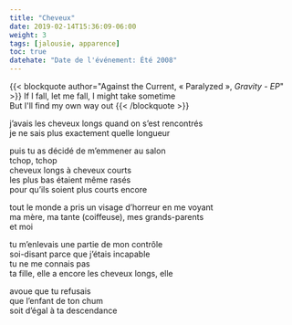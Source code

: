 ```yaml
---
title: "Cheveux"
date: 2019-02-14T15:36:09-06:00
weight: 3
tags: [jalousie, apparence]
toc: true
datehate: "Date de l'événement: Été 2008"
---
```


{{< blockquote author="Against the Current, « Paralyzed », *Gravity - EP*" >}}
If I fall, let me fall, I might take sometime  
But I'll find my own way out
{{< /blockquote >}}

j’avais les cheveux longs quand on s’est rencontrés  
je ne sais plus exactement quelle longueur  

puis tu as décidé de m’emmener au salon  
tchop, tchop  
cheveux longs à cheveux courts  
les plus bas étaient même rasés  
pour qu’ils soient plus courts encore  

tout le monde a pris un visage d’horreur en me voyant  
ma mère, ma tante (coiffeuse), mes grands-parents  
et moi  

tu m’enlevais une partie de mon contrôle  
soi-disant parce que j’étais incapable  
tu ne me connais pas  
ta fille, elle a encore les cheveux longs, elle  

avoue que tu refusais  
que l’enfant de ton chum  
soit d’égal à ta descendance